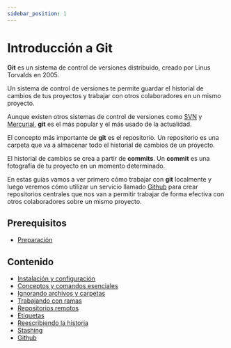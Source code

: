 ```yaml
---
sidebar_position: 1
---
```

# Introducción a Git

**Git** es un sistema de control de versiones distribuido, creado por Linus Torvalds en 2005.

Un sistema de control de versiones te permite guardar el historial de cambios de tus proyectos y trabajar con otros colaboradores en un mismo proyecto.

Aunque existen otros sistemas de control de versiones como [SVN](https://subversion.apache.org/) y [Mercurial](https://www.mercurial-scm.org/), **git** es el más popular y el más usado de la actualidad.

El concepto más importante de **git** es el repositorio. Un repositorio es una carpeta que va a almacenar todo el historial de cambios de un proyecto.

El historial de cambios se crea a partir de **commits**. Un **commit** es una fotografía de tu proyecto en un momento determinado.

En estas guías vamos a ver primero cómo trabajar con **git** localmente y luego veremos cómo utilizar un servicio llamado [Github](https://github.com) para crear repositorios centrales que nos van a permitir trabajar de forma efectiva con otros colaboradores sobre un mismo proyecto.

## Prerequisitos

* [Preparación](../preparacion/)

## Contenido

* [Instalación y configuración](instalacion-configuracion.md)
* [Conceptos y comandos esenciales](conceptos-comandos-esenciales.md)
* [Ignorando archivos y carpetas](gitignore.md)
* [Trabajando con ramas](ramas.md)
* [Repositorios remotos](repositorios-remotos.md)
* [Etiquetas](etiquetas.md)
* [Reescribiendo la historia](reescribiendo-la-historia.md)
* [Stashing](stashing.md)
* [Github](github.md)
